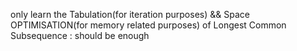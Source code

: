 only learn the Tabulation(for iteration purposes) && Space OPTIMISATION(for memory related purposes) of Longest Common Subsequence : should be enough